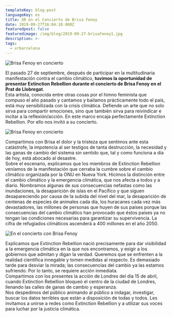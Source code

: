 ```yaml
---
templateKey: blog-post
languageKey: es
title: XR en el Concierto de Brisa Fenoy
date: 2019-09-27T16:04:10.000Z
featuredpost: false
featuredimage: /img/blog/2019-09-27-brisafenoy1.jpg
description: >-
tags:
  - xrbarcelona
---
```


![Brisa Fenoy en concierto](/img/blog/2019-09-27-brisafenoy1.jpg)

El pasado 27 de septiembre, después de participar en la multitudinaria manifestación contra el cambio climático, **tuvimos la oportunidad de presentar Extinction Rebellion durante el concierto de Brisa Fenoy en el Prat de Llobregat**.  
Esta artista, conocida entre otras cosas por el himno feminista que compuso el año pasado y cantamos y bailamos prácticamente todo el país, está muy sensibilizada con la crisis climática. Defiende un arte que no solo sirva para compartir emociones, sino que también sirva para reivindicar e incitar a la reflexión/acción. En este marco encaja perfectamente Extinction Rebellion. Por ello nos invitó a su concierto. 

![Brisa Fenoy en concierto](/img/blog/2019-09-27-brisafenoy3.jpg)

Compartimos con Brisa el dolor y la tristeza que sentimos ante esta catástrofe, la impotencia al ser testigos de tanta destrucción, la necesidad y las ganas de cambio del sistema sin sentido que, tal y como funciona a día de hoy, está abocado al desastre.  
Sobre el escenario, explicamos que los miembros de Extinction Rebellion veníamos de la manifestación que cerraba la cumbre sobre el cambio climático organizada por la ONU en Nueva York. Hicimos la distinción entre el cambio climático y la emergencia climática, que nos afecta a todos y a diario. Nombramos algunas de sus consecuencias nefastas como las inundaciones, la desaparición de islas en el Pacífico y que siguen desapareciendo por causa de la subida del nivel del mar, la desaparición de centenas de especies de animales cada día, los huracanes cada vez más devastadores, las millones de personas que huyen de sus países porque las consecuencias del cambio climático han provocado que éstos países ya no tengan las condiciones necesarias para garantizar su supervivencia. La cifra de refugiados climáticos ascenderá a 400 millones en el año 2050. 

![En el concierto con Brisa Fenoy](/img/blog/2019-09-27-brisafenoy2.jpg)

Explicamos que Extinction Rebellion nació precisamente para dar visibilidad a la emergencia climática en la que nos encontramos, y exigir a los gobiernos que admitan y digan la verdad. Queremos que se enfrenten a la realidad científica innegable y tomen medidas al respecto. Es demasiado tarde para desviar la mirada; las consecuencias del cambio ya las estamos sufriendo. Por lo tanto, se requiere acción inmediata.  
Compartimos con los presentes la acción de Londres del día 15 de abril, cuando Extinction Rebellion bloqueó el centro de la ciudad de Londres, llenando las calles de ganas de cambio y esperanza.  
Nos despedimos del público animando al público a indagar, investigar, buscar los datos terribles que están a disposición de todas y todos. Les invitamos a unirse a redes como Extinction Rebellion y a utilizar sus voces para luchar por la justicia climática. 
